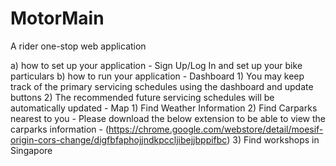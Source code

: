 # MotorMain
A rider one-stop web application

a) how to set up your application
    - Sign Up/Log In and set up your bike particulars
b) how to run your application
    - Dashboard
        1) You may keep track of the primary servicing schedules using the dashboard and update buttons
        2) The recommended future servicing schedules will be automatically updated
    - Map
        1) Find Weather Information
        2) Find Carparks nearest to you 
            - Please download the below extension to be able to view the carparks information
            - (https://chrome.google.com/webstore/detail/moesif-origin-cors-change/digfbfaphojjndkpccljibejjbppifbc)
        3) Find workshops in Singapore
